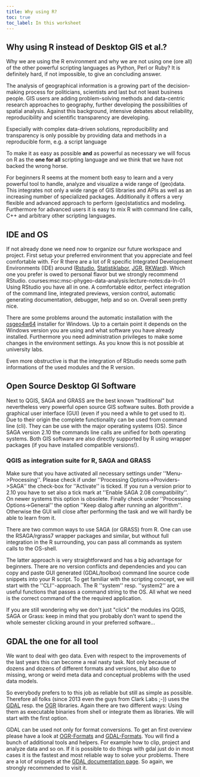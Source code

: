 ```yaml
---
title: Why using R?
toc: true
toc_label: In this worksheet
---
```



## Why using R instead of Desktop GIS et al.?
Why we are using the R environment and why we are not using one (ore all) of the other powerful scripting languages as Python, Perl or Ruby? It is definitely hard, if not impossible, to give an concluding answer. 

 The analysis of geographical information is a growing part of the decision-making process for politicians, scientists and last but not least business people. GIS users are adding problem-solving methods and data-centric research approaches to geography, further developing the possibilities of spatial analysis. Against this background, intensive debates about reliability, reproducibility and scientific transparency are developing.
 
 Especially with complex data-driven solutions, reproducibility and transparency is only possible by providing data and methods in a reproducible form, e.g. a script language
 
 To make it as easy as possible **and** as powerful as necessary we will focus on R as the **one for all** scripting language and we think that we have not backed the wrong horse.


For beginners R seems at the moment both easy to learn and a very powerful tool to handle, analyze and visualize a wide range of (geo)data. This integrates not only a wide range of GIS libraries and APIs as well as an increasing number of specialized packages. Additionally it offers a very flexible and advanced approach to perform (geo)statistics and modeling. Furthermore for advanced users it is easy to mix R with command line calls, C++ and arbitrary other scripting languages. 


## IDE and OS 

If not already done we need now to organize our future workspace and project. First setup your preferred environment that you appreciate and feel comfortable with. For R there are a lot of R specific Integrated Development Environments (IDE) around ([Rstudio](http://www.rstudio.com/), [Statistiklabor](http://www.statistiklabor.de), [JGR](http://www.rforge.net/JGR), [RKWard](http://rkward.sourceforge.net/wiki/Main_Page/RKWard)). Which one you prefer is owed to personal flavor but we strongly recommend RStudio. courses:msc:msc-phygeo-data-analysis:lecture-notes:da-ln-01 Using RStudio you have all in one. A comfortable editor, perfect integration of the command line, integrated previews, version control, automatic generating documentation, debugger, help and so on. Overall seen pretty nice. 

There are some problems around the automatic installation with the [osgeo4w64](http://trac.osgeo.org/osgeo4w) installer for Windows. Up to a certain point it depends on the Windows version you are using and what software you have already installed. Furthermore you need administration privileges to make some changes in the environment settings. As you know this is not possible at university labs. 

Even more obstructive is that the integration of RStudio needs some path informations of the used modules and the R version.





##  Open Source Desktop GI Software

Next to QGIS, SAGA and GRASS are the best known "traditional" but nevertheless very powerful open source GIS software suites. Both provide a graphical user interface (GUI) (even if you need a while to get used to it). Due to their origin the complete functionality can be used from command line (cli). They can be use with the major operating systems (OS). Since SAGA version 2.10  the commands line calls are unified for both operating systems. Both GIS software are also directly supported by R using wrapper packages (if you have installed compatible versions!).

### QGIS as integration suite for R, SAGA and GRASS

Make sure that you have activated all necessary settings under ''Menu->Processing''. Please check if under ''Processing Options->Providers->SAGA'' the check-box for ''Activate'' is ticked. If you run a version prior to 2.10 you have to set also a tick mark at ''Enable SAGA 2.08 compatibility''. On newer systems this option is obsolete. Finally check under ''Processing Options→General'' the option ''Keep dialog after running an algorithm''. Otherwise the GUI will close after performing the task and we will hardly be able to learn from it.

There are two common ways to use SAGA (or GRASS) from R. One can use the RSAGA/rgrass7 wrapper packages and similar, but without full integration in the R surrounding, you can pass all commands as system calls to the OS-shell.

The latter approach is very straightforward and has a big advantage for beginners. There are no version conflicts and dependencies and you can copy and paste GUI generated (GDAL/toolbox) command line source code snippets into your R script. To get familiar with the scripting concept, we will start with the ''CLI''-approach. The R ''system'' resp. ''system2'' are a useful functions that passes a command string to the OS. All what we need is the correct command of the the required application.

If you are still wondering why we don't just "click" the modules ins QGIS, SAGA or Grass: keep in mind  that you probably don't want to spend the whole semester clicking around in your preferred software...

## GDAL the one for all tool
  
We want to deal with geo data. Even with respect to the improvements of the last years this can become a real nasty task. Not only because of dozens and dozens of different formats and versions, but also due to missing, wrong or weird meta data and conceptual problems with the used data models.

So everybody prefers to to this job as reliable but still as simple as possible. Therefore all folks (since 2013 even the guys from Clark Labs ;-)) uses the [GDAL](http://www.gdal.org) resp. the [OGR](http://www.gdal.org/ogr) libraries. Again there are two different ways: Using them as executable binaries from shell or integrate them as libraries. We will start with the first option. 

GDAL can be used not only for format conversions. To get an first overview please have a look at   [OGR-Formats](http://www.gdal.org/ogr/ogr_formats.html) and [GDAL-Formats](http://www.gdal.org/formats_list.html). You will find a bunch of additional tools and helpers. For example how to clip, project and analyze data and so on. If it is possible to do things with gdal just do in most cases it is the fastest and most reliable way to solve your problems. There are a lot of snippets at the [GDAL documentation page](http://www.gdal.org/gdal_tutorial.html). So again, we strongly recommended to visit it.

